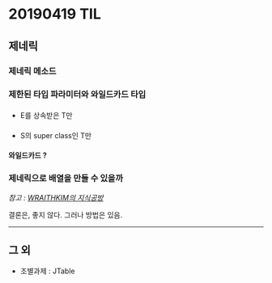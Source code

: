 # 20190419 TIL

## 제네릭

### 제네릭 메소드

### 제한된 타입 파라미터와 와일드카드 타입

#### <T enxtends E>

- E를 상속받은 T만

#### <T super S>

- S의 super class인 T만

#### 와일드카드 ?

### 제네릭으로 배열을 만들 수 있을까

_참고 : [WRAITHKIM의 지식공방](https://wraithkim.wordpress.com/2015/09/09/java-%EC%A0%9C%EB%84%88%EB%A6%AD-%EB%B0%B0%EC%97%B4%EC%9D%84-%EC%82%AC%EC%9A%A9%ED%95%98%EC%A7%80-%EB%A7%90%EC%95%84%EC%95%BC-%EB%90%98%EB%8A%94-%EC%9D%B4%EC%9C%A0/)_

결론은, 좋지 않다. 그러나 방법은 있음.

---

## 그 외

- 조별과제 : JTable